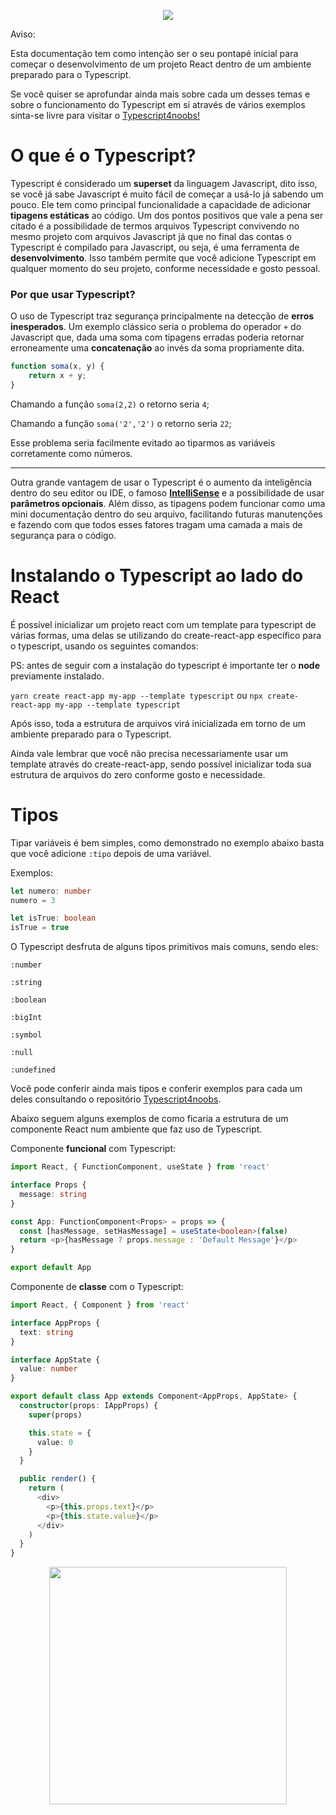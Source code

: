 <p align="center">
  <a href="https://github.com/he4rt/4noobs" target="_blank">
    <img src="./.github/images/header_4noobs.svg">
  </a>
</p>

Aviso:

Esta documentação tem como intenção ser o seu pontapé inicial para começar o desenvolvimento de um projeto React dentro de um ambiente preparado para o Typescript.

Se você quiser se aprofundar ainda mais sobre cada um desses temas e sobre o funcionamento do Typescript em si através de vários exemplos sinta-se livre para visitar o [Typescript4noobs!](https://github.com/Carolis/typescript4noobs)


# O que é o Typescript?

Typescript é considerado um **superset** da linguagem Javascript, dito isso, se você já sabe Javascript é muito fácil de começar a usá-lo já sabendo um pouco.
Ele tem como  principal funcionalidade a capacidade de adicionar **tipagens estáticas** ao código.
Um dos pontos positivos que vale a pena ser citado é a possibilidade de termos arquivos Typescript convivendo no mesmo projeto com arquivos Javascript já que no final das contas o Typescript é compilado para Javascript, ou seja, é uma ferramenta de **desenvolvimento**. Isso também permite que você adicione Typescript em qualquer momento do seu projeto, conforme necessidade e gosto pessoal.

### Por que usar Typescript?

O uso de Typescript traz segurança principalmente na detecção de **erros inesperados**. Um exemplo clássico seria o problema do operador `+` do Javascript que, dada uma soma com tipagens erradas poderia retornar erroneamente uma **concatenação** ao invés da soma propriamente dita.

```ts
function soma(x, y) {
    return x + y;
}
```

Chamando a função `soma(2,2)` o retorno seria `4`;

Chamando a função `soma('2','2')` o retorno seria `22`;

Esse problema seria facilmente evitado ao tiparmos as variáveis corretamente como números.

---

Outra grande vantagem de usar o Typescript é o aumento da inteligência dentro do seu editor ou IDE, o famoso **[IntelliSense](https://code.visualstudio.com/docs/editor/intellisense)** e a possibilidade de usar **parâmetros opcionais**. Além disso, as tipagens podem funcionar como uma mini documentação dentro do seu arquivo, facilitando futuras manutenções e fazendo com que todos esses fatores tragam uma camada a mais de segurança para o código.

# Instalando o Typescript ao lado do React

É possível inicializar um projeto react com um template para typescript de várias formas, uma delas se utilizando do create-react-app específico para o typescript, usando os seguintes comandos:

PS: antes de seguir com a instalação do typescript é importante ter o **node** previamente instalado.

`yarn create react-app my-app --template typescript` ou `npx create-react-app my-app --template typescript` 

Após isso, toda a estrutura de arquivos virá inicializada em torno de um ambiente preparado para o Typescript.

Ainda vale lembrar que você não precisa necessariamente usar um template através do create-react-app, sendo possível inicializar toda sua estrutura de arquivos do zero conforme gosto e necessidade.

# Tipos

Tipar variáveis é bem simples, como demonstrado no exemplo abaixo basta que você adicione `:tipo` depois de uma variável.

Exemplos:

```ts
let numero: number
numero = 3

let isTrue: boolean
isTrue = true
```

O Typescript desfruta de alguns tipos primitivos mais comuns, sendo eles:

`:number` 

`:string` 

`:boolean` 

`:bigInt` 

`:symbol` 

`:null` 

`:undefined` 

Você pode conferir ainda mais tipos e conferir exemplos para cada um deles consultando o repositório [Typescript4noobs](https://github.com/Carolis/typescript4noobs).

Abaixo seguem alguns exemplos de como ficaria a estrutura de um componente React num ambiente que faz uso de Typescript.

Componente **funcional** com Typescript: 

```ts
import React, { FunctionComponent, useState } from 'react'

interface Props {
  message: string
}

const App: FunctionComponent<Props> = props => {
  const [hasMessage, setHasMessage] = useState<boolean>(false)
  return <p>{hasMessage ? props.message : 'Default Message'}</p>
}

export default App
```

Componente de **classe** com o Typescript:

```ts
import React, { Component } from 'react'

interface AppProps {
  text: string
}

interface AppState {
  value: number
}

export default class App extends Component<AppProps, AppState> {
  constructor(props: IAppProps) {
    super(props)

    this.state = {
      value: 0
    }
  }

  public render() {
    return (
      <div>
        <p>{this.props.text}</p>
        <p>{this.state.value}</p>
      </div>
    )
  }
}
```

<p align="center">
  <a href="https://github.com/he4rt/4noobs" target="_blank">
    <img src="./.github/images/footer_4noobs.svg" width="380">
  </a>
</p>